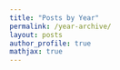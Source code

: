 ```yaml
---
title: "Posts by Year"
permalink: /year-archive/
layout: posts
author_profile: true
mathjax: true
---
```

